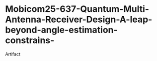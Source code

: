 # Mobicom25-637-Quantum-Multi-Antenna-Receiver-Design-A-leap-beyond-angle-estimation-constrains-
Artifact 
